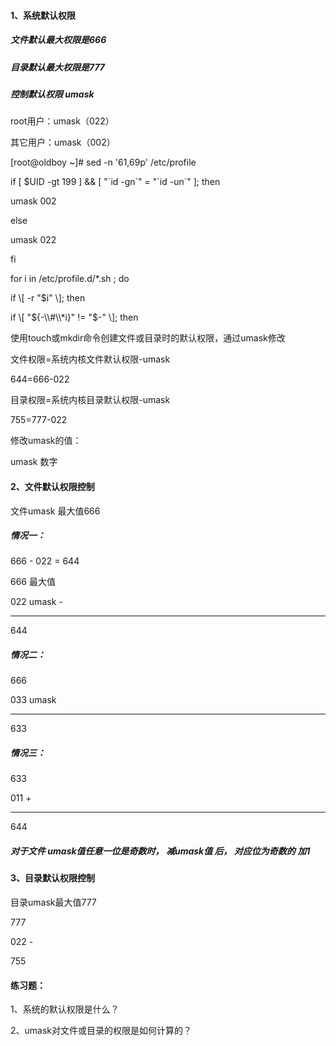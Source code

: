#### 1、系统默认权限

##### 文件默认最大权限是666

##### 目录默认最大权限是777

##### 控制默认权限 umask

root用户：umask（022）

其它用户：umask（002）

\[root@oldboy ~\]\# sed -n '61,69p' /etc/profile

if \[ $UID -gt 199 \] && \[ "\`id -gn\`" = "\`id -un\`" \]; then

umask 002

else

umask 022

fi

for i in /etc/profile.d/\*.sh ; do

if \\[ -r "$i" \\]; then

if \\[ "${-\\#\\*i}" != "$-" \\]; then

使用touch或mkdir命令创建文件或目录时的默认权限，通过umask修改

文件权限=系统内核文件默认权限-umask

644=666-022

目录权限=系统内核目录默认权限-umask

755=777-022

修改umask的值：

umask 数字

#### 2、文件默认权限控制

文件umask 最大值666

##### 情况一：

666  -  022  =  644

666   最大值

022   umask   -

---

644

##### 情况二：

666

033  umask

---

633

##### 情况三：

633

011   +

---

644

##### 对于文件   umask值任意一位是奇数时，  减umask值  后，  对应位为奇数的  加1

#### 3、目录默认权限控制

目录umask最大值777

777

022   -

755

#### 练习题：

1、系统的默认权限是什么？

2、umask对文件或目录的权限是如何计算的？

